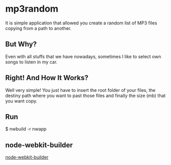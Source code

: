 # mp3random
It is simple application that allowed you create a random list of MP3 files copying from a path to another.

## But Why?
Even with all stuffs that we have nowadays, sometimes I like to select own songs to listen in my car.

## Right! And How It Works?
Well very simple! You just have to insert the root folder of your files, the destiny path where you want to past those files and finally the size (mb) that you want copy.

## Run
$ nwbuild -r nwapp

## node-webkit-builder
[node-webkit-builder](https://github.com/mllrsohn/node-webkit-builder)
